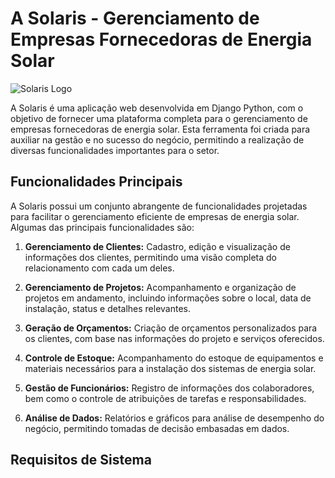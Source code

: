 # A Solaris - Gerenciamento de Empresas Fornecedoras de Energia Solar

![Solaris Logo](link_para_logo_solaris)

A Solaris é uma aplicação web desenvolvida em Django Python, com o objetivo de fornecer uma plataforma completa para o gerenciamento de empresas fornecedoras de energia solar. Esta ferramenta foi criada para auxiliar na gestão e no sucesso do negócio, permitindo a realização de diversas funcionalidades importantes para o setor.

## Funcionalidades Principais

A Solaris possui um conjunto abrangente de funcionalidades projetadas para facilitar o gerenciamento eficiente de empresas de energia solar. Algumas das principais funcionalidades são:

1. **Gerenciamento de Clientes:** Cadastro, edição e visualização de informações dos clientes, permitindo uma visão completa do relacionamento com cada um deles.

2. **Gerenciamento de Projetos:** Acompanhamento e organização de projetos em andamento, incluindo informações sobre o local, data de instalação, status e detalhes relevantes.

3. **Geração de Orçamentos:** Criação de orçamentos personalizados para os clientes, com base nas informações do projeto e serviços oferecidos.

4. **Controle de Estoque:** Acompanhamento do estoque de equipamentos e materiais necessários para a instalação dos sistemas de energia solar.

5. **Gestão de Funcionários:** Registro de informações dos colaboradores, bem como o controle de atribuições de tarefas e responsabilidades.

6. **Análise de Dados:** Relatórios e gráficos para análise de desempenho do negócio, permitindo tomadas de decisão embasadas em dados.

## Requisitos de Sistema

